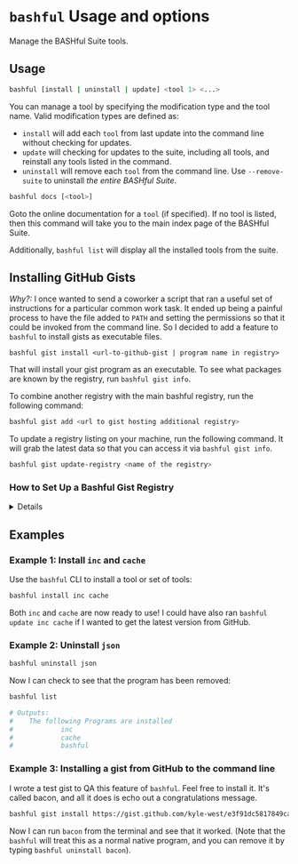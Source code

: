 # `bashful` Usage and options

Manage the BASHful Suite tools.



## Usage

```sh
bashful [install | uninstall | update] <tool 1> <...>
```
You can manage a tool by specifying the modification type and the tool name.
Valid modification types are defined as:
- `install` will add each `tool` from last update into the command line without checking for updates.
- `update` will checking for updates to the suite, including all tools, and reinstall any tools listed in the command.
- `uninstall` will remove each `tool` from the command line. Use `--remove-suite` to uninstall _the entire BASHful Suite_.

```sh
bashful docs [<tool>]
```
Goto the online documentation for a `tool` (if specified). If no tool is listed, 
then this command will take you to the main index page of the BASHful Suite.

Additionally, `bashful list` will display all the installed tools from the suite. 

## Installing GitHub Gists

_Why?:_ I once wanted to send a coworker a script that ran a useful set of instructions for 
a particular common work task. It ended up being a painful process to have the file
added to `PATH` and setting the permissions so that it could be invoked from the 
command line. So I decided to add a feature to `bashful` to install gists as 
executable files. 

```
bashful gist install <url-to-github-gist | program name in registry>
```

That will install your gist program as an executable. To see what packages are known by the registry, run `bashful gist info`.

To combine another registry with the main bashful registry, run the following command:

```sh
bashful gist add <url to gist hosting additional registry>
```

To update a registry listing on your machine, run the following command. It will grab the latest data so that you can access it via `bashful gist info`.

```sh
bashful gist update-registry <name of the registry>
```

### How to Set Up a Bashful Gist Registry

<details>

Bashful registries are simply JSON objects of the following form:

```json
{
  "NameOfYourRegistry": {
    "package-name": {
      "description": "Some description of what this does",
      "gistUrl": "https://gist.github.com/some-user/some-hash"
    },
    "other-package": {
      "description": "The TLDR on what this package does",
      "gistUrl": "https://gist.github.com/some-user/some-other-hash"
    },
    ...
  }
}
```

The registry lives as a github gist (see [example](https://gist.github.com/kyle-west/f1cdcb80c1666788cd5337f0d66bb058)) where the only file in the gist is the JSON show above. The filename in the gist is not important, but it is recommended that you have it of the form `NameOfYourRegistry.registry.json` to make it easier to discover. 

</details>


## Examples

### Example 1: Install `inc` and `cache`

Use the `bashful` CLI to install a tool or set of tools:

```sh
bashful install inc cache
```

Both `inc` and `cache` are now ready to use! I could have also ran `bashful update inc cache` if I wanted to get the latest version from GitHub. 

### Example 2: Uninstall `json`

```sh
bashful uninstall json
```

Now I can check to see that the program has been removed:

```sh
bashful list

# Outputs:
#    The following Programs are installed
#            inc
#            cache
#            bashful
```

### Example 3: Installing a gist from GitHub to the command line

I wrote a test gist to QA this feature of `bashful`. Feel free to install it. 
It's called bacon, and all it does is echo out a congratulations message.

```sh
bashful gist install https://gist.github.com/kyle-west/e3f91dc5817849ca4a316098911b7e7d # <-- link to `bacon` program
```

Now I can run `bacon` from the terminal and see that it worked. (Note that the 
`bashful` will treat this as a normal native program, and you can remove it by 
typing `bashful uninstall bacon`).

